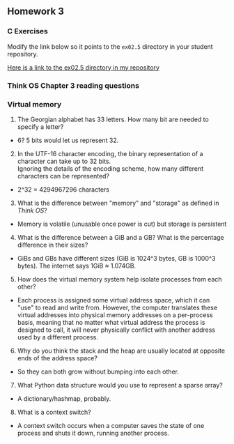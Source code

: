 ## Homework 3

### C Exercises

Modify the link below so it points to the `ex02.5` directory in your
student repository.

[Here is a link to the ex02.5 directory in my repository](https://github.com/leonjunwei/ExercisesInC/tree/master/exercises/ex02.5)

### Think OS Chapter 3 reading questions

### Virtual memory

1) The Georgian alphabet has 33 letters.  How many bit are needed to specify a letter?

* 6? 5 bits would let us represent 32.

2) In the UTF-16 character encoding, the binary representation of a character can take up to 32 bits.  
Ignoring the details of the encoding scheme, how many different characters can be represented?

* 2^32 = 4294967296 characters

3) What is the difference between "memory" and "storage" as defined in *Think OS*?

* Memory is volatile (unusable once power is cut) but storage is persistent

4) What is the difference between a GiB and a GB?  What is the percentage difference in their sizes?

* GiBs and GBs have different sizes (GiB is 1024^3 bytes, GB is 1000^3 bytes). The internet says 1GiB ≈ 1.074GB.

5) How does the virtual memory system help isolate processes from each other?

* Each process is assigned some virtual address space, which it can "use" to read and write from. However, the computer translates these virtual addresses into physical memory addresses on a per-process basis, meaning that no matter what virtual address the process is designed to call, it will never physically conflict with another address used by a different process. 

6) Why do you think the stack and the heap are usually located at opposite ends of the address space?

* So they can both grow without bumping into each other.

7) What Python data structure would you use to represent a sparse array?

* A dictionary/hashmap, probably.

8) What is a context switch?

* A context switch occurs when a computer saves the state of one process and shuts it down, running another process.

